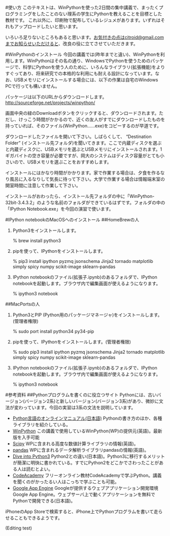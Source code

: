 #使い方
このテキストは、WinPythonを使った2日間の集中講義で、まったくプログラミングをしたことのない理系の学生にPythonを教えることを目標とした教材です。
これ以外に、印刷物で配布しているレジュメがあります。いずれはそれもアップロードしたいと思います。

いろいろ足りないところもあると思います。お気付きの点はcitroid@gmail.comまでお知らせいただけると、改良の役に立てさせていただきます。

#WinPythonのインストール
今回の講義では(昨年までと違い)、WinPythonを利用します。WinPythonはその名の通り、WindowsでPythonを使うためのパッケージで、科学にPythonを使う人のために、いろんなライブラリ(拡張機能)をよりすぐってあり、将来研究での本格的な利用にも耐える設計になっています。なお、USBメモリにインストールする場合には、以下の作業は自宅のWindows PCで行っても構いません。

パッケージは以下のURLからダウンロードします。
    http://sourceforge.net/projects/winpython/

画面中央の緑のDownloadボタンをクリックすると、ダウンロードされます。ただし、けっこう時間がかかるので、近くの友人がすでにダウンロードしたものを持っていれば、そのファイル(WinPython……exe)をコピーするのが早道です。

ダウンロードしたファイルを開いて下さい。しばらくして、 “Destination Folder” (インストール先フォルダ)を聞いてきます。ここで内蔵ディスクを選ぶと内蔵ディスクに、USBメモリを選ぶとUSBメモリにインストールされます。1ギガバイトの空き容量が必要ですが、岡大のシステムはディスク容量がとても小さいので、USBメモリを選ぶことをおすすめします。

インストールにはかなり時間がかかります。家で作業する場合は、夕食を作るなり風呂に入るなりして気長に待って下さい。大学で作業する場合は情報端末室の開室時間に注意して作業して下さい。

インストールがおわったら、インストール先フォルダの中に「WinPython-32bit-3.4.3.2」のような名前のフォルダができているはずです。フォルダの中の「IPython Notebook.exe」を今回の演習で使います。

#IPython notebookのMacOSへのインストール
##HomeBrewの人
1. Python3をインストールします。

    % brew install python3

2. pipを使って、IPythonをインストールします。

    % pip3 install ipython pyzmq jsonschema Jinja2 tornado matplotlib simply spicy numpy scikit-image sklearn-pandas

3. IPython notebookのファイル(拡張子.ipynb)のあるフォルダで、IPython notebookを起動します。ブラウザ内で編集画面が使えるようになります。

    % ipython3 notebook

##MacPortsの人
1. Python3とPIP (Python用のパッケージマネージャ)をインストールします。(管理者権限)

    % sudo port install python34 py34-pip

2. pipを使って、IPythonをインストールします。(管理者権限)

    % sudo pip3 install ipython pyzmq jsonschema Jinja2 tornado matplotlib simply spicy numpy scikit-image sklearn-pandas

3. IPython notebookのファイル(拡張子.ipynb)のあるフォルダで、IPython notebookを起動します。ブラウザ内で編集画面が使えるようになります。

    % ipython3 notebook

#参考資料
##Pythonプログラムを書くのに役立つサイト
Pythonには、古いバージョン(バージョン2系)と新しいバージョン(バージョン3系)があり、微妙に文法が変わっています。今回の実習は3系の文法を説明しています。

* [Python言語のオンラインマニュアル(日本語)](http://docs.python.jp/3/) Pythonの書き方のほか、各種ライブラリを紹介している。
* [WinPython](http://sourceforge.net/projects/winpython/) この講義で使用しているWinPython(WP)の提供元(英語)。最新版を入手可能
* [Scipy](http://www.scipy.org) WPに含まれる高度な数値計算ライブラリの情報(英語)。
* [pandas](http://pandas.pydata.org/) WPに含まれるデータ解析ライブラリpandasの情報(英語)。
* [Dive into Python3](http://diveintopython3-ja.rdy.jp/) Python2との違い(日本語)。Python3に移行するメリットが簡潔に明快に書かれている。すでにPython2をどこかでさわったことがある人は読むとよい。
* [CodeAcademy](http://www.codecademy.com/tracks/python) フリーオンライン教材CodeAcademyで学ぶPython。講義を聞くのがかったるい人はこっちで学ぶことも可能。
* [Google App Engine](https://developers.google.com/appengine/?hl=ja) Googleが提供するウェブアプリケーション開発環境Google App Engine。ウェブサーバ上で動くアプリケーションを無料でPythonで開発できる(日本語)。

iPhoneのApp Storeで検索すると、iPhone上でPythonプログラムを書いて走らせることもできるようです。

(Editing test)
